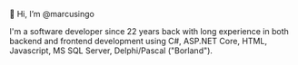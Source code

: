 👋 Hi, I’m @marcusingo

I'm a software developer since 22 years back with long experience in both backend and frontend development using C#, ASP.NET Core, HTML, Javascript, MS SQL Server, Delphi/Pascal ("Borland").
<!---
marcusingo/marcusingo is a ✨ special ✨ repository because its `README.md` (this file) appears on your GitHub profile.
You can click the Preview link to take a look at your changes.
--->
